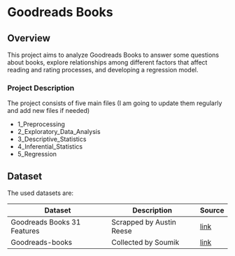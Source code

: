# Goodreads Books

## Overview 
This project aims to analyze Goodreads Books to answer some questions about books, explore relationships among different factors that affect reading and rating processes, and developing a regression model.

### Project Description
The project consists of five main files (I am going to update them regularly and add new files if needed)

- 1_Preprocessing
- 2_Exploratory_Data_Analysis
- 3_Descriptive_Statistics
- 4_Inferential_Statistics
- 5_Regression

## Dataset

The used datasets are:

| Dataset | Description | Source |
|-|-|-|
| Goodreads Books 31 Features|Scrapped by Austin Reese | [link](https://www.kaggle.com/austinreese/goodreads-books)
| Goodreads-books | Collected by Soumik | [link](https://www.kaggle.com/jealousleopard/goodreadsbooks)
